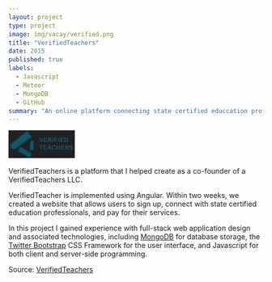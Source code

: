 ```yaml
---
layout: project
type: project
image: img/vacay/verified.png
title: "VerifiedTeachers"
date: 2015
published: true
labels:
  - Javascript
  - Meteor
  - MongoDB
  - GitHub
summary: "An online platform connecting state certified educcation professionals with parents"
---
```


<img class="img-fluid" src="../img/vacay/verified.png">

VerifiedTeachers is a platform that I helped create as a co-founder of a VerifiedTeachers LLC.

VerifiedTeacher is implemented using Angular. Within two weeks, we created a website that allows users to sign up, connect with state certified education professionals, and pay for their services.

In this project I gained experience with full-stack web application design and associated technologies, including [MongoDB](http://mongodb.com) for database storage, the [Twitter Bootstrap](http://getbootstrap.com/) CSS Framework for the user interface, and Javascript for both client and server-side programming. 
 
Source: <a href="https://verifiedteachers.com/">VerifiedTeachers</a>

